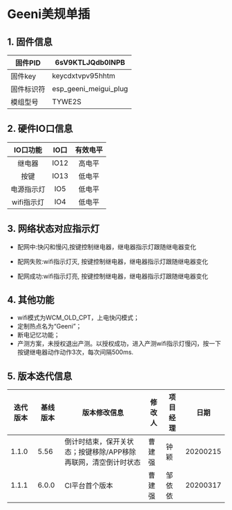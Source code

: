 # Geeni美规单插

## 1. 固件信息

| 固件PID    | 6sV9KTLJQdb0INPB      |
| ---------- | --------------------- |
| 固件key    | keycdxtvpv95hhtm      |
| 固件标识符 | esp_geeni_meigui_plug |
| 模组型号   | TYWE2S                |

## 2. 硬件IO口信息

|  IO口功能  | IO口 | 有效电平 |
| :--------: | :--: | :------: |
|   继电器   | IO12 |  高电平  |
|    按键    | IO13 |  低电平  |
| 电源指示灯 | IO5  |  低电平  |
| wifi指示灯 | IO4  |  低电平  |

## 3. 网络状态对应指示灯

+ 配网中:快闪和慢闪,按键控制继电器，继电器指示灯跟随继电器变化

+ 配网失败:wifi指示灯灭, 按键控制继电器，继电器指示灯跟随继电器变化

+ 配网成功:wifi指示灯亮, 按键控制继电器，继电器指示灯跟随继电器变化

## 4. 其他功能

+ wifi模式为WCM_OLD_CPT，上电快闪模式；
+ 定制热点名为“Geeni”；
+ 断电记忆功能；
+ 产测方案，未授权退出产测。以授权成功，进入产测wifi指示灯慢闪，按一下按键继电器动作动作3次，每次间隔500ms.

## 5. 版本迭代信息

| 迭代版本 | 基线版本 | 版本修改信息                                                 | 修改人 | 项目经理 | 日期     |
| -------- | -------- | ------------------------------------------------------------ | ------ | -------- | -------- |
| 1.1.0    | 5.56     | 倒计时结束，保开关状态；按键移除/APP移除再联网，清空倒计时状态 | 曹建强 | 钟颖     | 20200215 |
| 1.1.1    | 6.0.0    | CI平台首个版本                                               | 曹建强 | 邹依依   | 20200317 |

